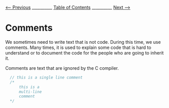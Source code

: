 
[⟵ Previous](previous.md) __________ [Table of Contents](README.mb) __________ [Next ⟶](next.md)

# Comments

<p>
  We sometimes need to write text that is not code. During this time, we use comments. Many
  times, it is used to explain some code that is hard to understand or to document the code
  for the people who are going to inherit it.
</p>
<p>Comments are text that are ignored by the C compiler.</p>

```C
  // this is a single line comment
  /*
      this is a
      multi-line
      comment
  */
```
